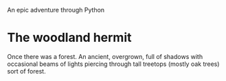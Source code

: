 An epic adventure through Python

The woodland hermit
===================

Once there was a forest. An ancient, overgrown, full of shadows with 
occasional beams of lights piercing through tall treetops (mostly oak trees) 
sort of forest.